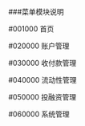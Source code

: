 ###菜单模块说明

#001000  首页



#020000  账户管理

#030000  收付款管理

#040000  流动性管理


#050000  投融资管理

#060000  系统管理

